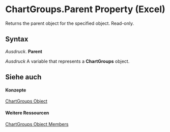 
# ChartGroups.Parent Property (Excel)

Returns the parent object for the specified object. Read-only.


## Syntax

 _Ausdruck_. **Parent**

 _Ausdruck_ A variable that represents a **ChartGroups** object.


## Siehe auch


#### Konzepte


[ChartGroups Object](991147bc-bbb5-9f7d-a7c9-55854aa50325.md)
#### Weitere Ressourcen


[ChartGroups Object Members](http://msdn.microsoft.com/library/791550d6-5063-ee3c-3a73-26dc4cb2a360%28Office.15%29.aspx)